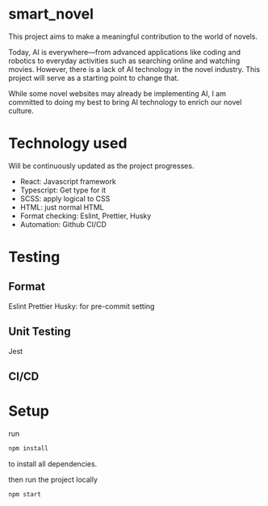 # smart_novel

This project aims to make a meaningful contribution to the world of novels.

Today, AI is everywhere—from advanced applications like coding and robotics to everyday activities such as searching online and watching movies. However, there is a lack of AI technology in the novel industry. This project will serve as a starting point to change that.

While some novel websites may already be implementing AI, I am committed to doing my best to bring AI technology to enrich our novel culture.

# Technology used

Will be continuously updated as the project progresses.

- React: Javascript framework
- Typescript: Get type for it
- SCSS: apply logical to CSS
- HTML: just normal HTML
- Format checking: Eslint, Prettier, Husky
- Automation: Github CI/CD

# Testing

## Format

Eslint
Prettier
Husky: for pre-commit setting

## Unit Testing

Jest

## CI/CD

# Setup

run

```bash
npm install
```

to install all dependencies.

then run the project locally

```bash
npm start
```
